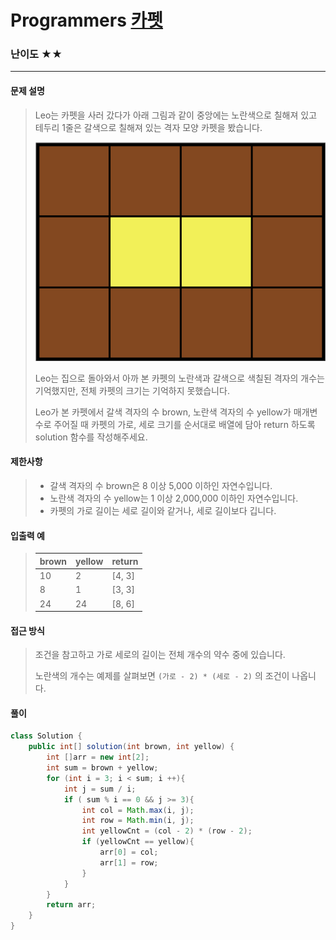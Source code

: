 # Programmers [카펫](https://school.programmers.co.kr/learn/courses/30/lessons/42842)

### 난이도 ★★

---

#### 문제 설명

> Leo는 카펫을 사러 갔다가 아래 그림과 같이 중앙에는 노란색으로 칠해져 있고 테두리 1줄은 갈색으로 칠해져 있는 격자 모양 카펫을 봤습니다.
>
> ![carpet.png](images/carpet.png)
>
> Leo는 집으로 돌아와서 아까 본 카펫의 노란색과 갈색으로 색칠된 격자의 개수는 기억했지만, 전체 카펫의 크기는 기억하지 못했습니다.
>
> Leo가 본 카펫에서 갈색 격자의 수 brown, 노란색 격자의 수 yellow가 매개변수로 주어질 때 카펫의 가로, 세로 크기를 순서대로 배열에 담아 return 하도록 solution 함수를 작성해주세요.

#### 제한사항

>- 갈색 격자의 수 brown은 8 이상 5,000 이하인 자연수입니다.
>- 노란색 격자의 수 yellow는 1 이상 2,000,000 이하인 자연수입니다.
>- 카펫의 가로 길이는 세로 길이와 같거나, 세로 길이보다 깁니다.

#### 입출력 예

> | brown | yellow | return |
> | ----- | ------ | ------ |
>| 10    | 2      | [4, 3] |
> | 8     | 1      | [3, 3] |
> | 24    | 24     | [8, 6] |

#### 접근 방식

> 조건을 참고하고 가로 세로의 길이는 전체 개수의 약수 중에 있습니다.
>
> 노란색의 개수는 예제를 살펴보면 `(가로 - 2) * (세로 - 2)` 의 조건이 나옵니다.

#### 풀이

```java
class Solution {
    public int[] solution(int brown, int yellow) {
        int []arr = new int[2];
        int sum = brown + yellow;
        for (int i = 3; i < sum; i ++){
            int j = sum / i;
            if ( sum % i == 0 && j >= 3){
                int col = Math.max(i, j);
                int row = Math.min(i, j);
                int yellowCnt = (col - 2) * (row - 2);
                if (yellowCnt == yellow){
                    arr[0] = col;
                    arr[1] = row;
                }
            }
        }
        return arr;
    }
}
```


